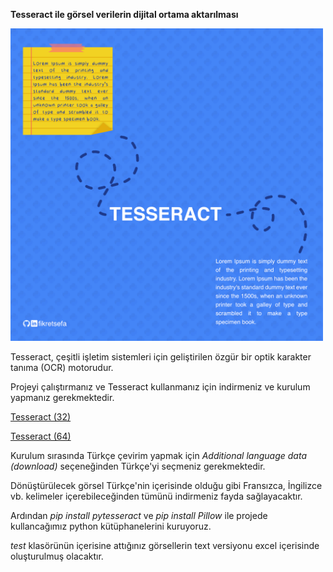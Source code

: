 **Tesseract ile görsel verilerin dijital ortama aktarılması**



<img src="https://github.com/fikretsefa/OCR-Image-To-Excel/blob/master/tesseract.png" width="500" >

Tesseract, çeşitli işletim sistemleri için geliştirilen özgür bir optik karakter tanıma (OCR) motorudur.

Projeyi çalıştırmanız ve Tesseract kullanmanız için indirmeniz ve kurulum yapmanız gerekmektedir.

<a target="_blank" href="https://digi.bib.uni-mannheim.de/tesseract/tesseract-ocr-w32-setup-v4.0.0-beta.4.20180912.exe">Tesseract (32)</a>

<a target="_blank" href="https://digi.bib.uni-mannheim.de/tesseract/tesseract-ocr-w64-setup-v4.0.0-beta.4.20180912.exe">
Tesseract (64)</a>

Kurulum sırasında Türkçe çevirim yapmak için *Additional language data (download)* seçeneğinden Türkçe'yi seçmeniz gerekmektedir.

Dönüştürülecek görsel Türkçe'nin içerisinde olduğu gibi Fransızca, İngilizce vb. kelimeler içerebileceğinden tümünü indirmeniz fayda sağlayacaktır.

Ardından *pip install pytesseract* ve *pip install Pillow* ile projede kullancağımız python kütüphanelerini kuruyoruz.

*test* klasörünün içerisine attığınız görsellerin text versiyonu excel içerisinde oluşturulmuş olacaktır.


